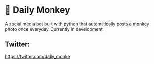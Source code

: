 # 🐒 Daily Monkey
A social media bot built with python that automatically posts a monkey photo once everyday. Currently in development.
## Twitter:
https://twitter.com/da1ly_monke
